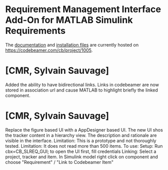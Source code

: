# Requirement Management Interface Add-On for MATLAB Simulink Requirements
The [documentation](https://codebeamer.com/cb/wiki/985723) and [installation files](https://codebeamer.com/cb/doc/985736/content?raw=true&link_id=8910613) are currently hosted on https://codebeamer.com/cb/project/1005.

# [CMR, Sylvain Sauvage]
Added the ability to have bidirectional links.
Links in codebeamer are now stored in association url and cause MATLAB to highlight briefly the linked component.

# [CMR, Sylvain Sauvage]
Replace the figure based UI with a AppDesigner based UI.
The new UI shos the tracker content in a hierarchy view. The description and rationale are visible in the interface.
Limitation: This is a prototype and not thoroughly tested.
Limitation: It does not read more than 500 items.
To use: 
  Setup: Run cbx=CB_SLREQ_GUI; to open the UI first, fill credentials
  Linking: Select a project, tracker and item. In Simulink model right click on component and choose "Requirement" / "Link to Codebeamer Item"
